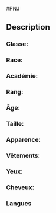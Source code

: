 #PNJ
## Description
### Classe: 

### Race:

### Académie:

### Rang:

### Âge:

### Taille:

### Apparence:

### Vêtements:

### Yeux:

### Cheveux:

### Langues
